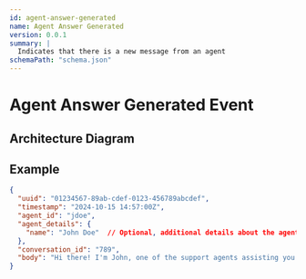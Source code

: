 ```yaml
---
id: agent-answer-generated
name: Agent Answer Generated
version: 0.0.1
summary: |
  Indicates that there is a new message from an agent
schemaPath: "schema.json"
---
```

# Agent Answer Generated Event

## Architecture Diagram

<NodeGraph />

<SchemaViewer file="schema.json" title="JSON Schema" maxHeight="500" />

## Example

```json title="Message Example"
{
  "uuid": "01234567-89ab-cdef-0123-456789abcdef",
  "timestamp": "2024-10-15 14:57:00Z",
  "agent_id": "jdoe",
  "agent_details": {
    "name": "John Doe"  // Optional, additional details about the agent
  },
  "conversation_id": "789",
  "body": "Hi there! I'm John, one of the support agents assisting you today. I understand you have a question about [topic]. Here's how I can help..."
}
```

